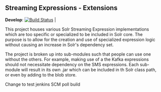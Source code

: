 ## Streaming Expressions - Extensions

**Develop**: [![Build Status](https://travis-ci.org/dennisgove/streaming-expressions.svg?branch=develop)](https://travis-ci.org/dennisgove/streaming-expressions) |

This project houses various Solr Streaming Expression implementations which are too specific or specialized to be included in Solr core. The purpose is to allow for the creation and use of specialized expression logic without causing an increase in Solr's dependency set.

The project is broken up into sub-modules such that people can use one without the others. For example, making use of a the Kafka expressions should not necessitate dependency on the SMS expressions. Each sub-module will result in its own .jar which can be included in th Solr class path, or even by adding to the blob store.

Change to test jenkins SCM poll build

